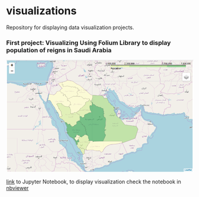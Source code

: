 # visualizations
Repository for displaying data visualization projects.



### First project: Visualizing Using Folium Library to display population of reigns in Saudi Arabia

![](https://github.com/RawanDev/visualizations/blob/master/images/sa2012.PNG)



[link](https://github.com/RawanDev/visualizations/blob/master/Population_and_communication_in_Saudi_Arabia.ipynb) to Jupyter Notebook, to display visualization check the notebook in [nbviewer](http://nbviewer.jupyter.org/github/RawanDev/visualizations/blob/58e02e4c0cbda73377066c8becb2c6cca948d58e/Population_and_communication_in_Saudi_Arabia.ipynb)

